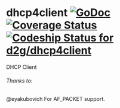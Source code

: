 dhcp4client [![GoDoc](https://godoc.org/github.com/d2g/dhcp4client?status.svg)](http://godoc.org/github.com/d2g/dhcp4client) [![Coverage Status](https://coveralls.io/repos/d2g/dhcp4client/badge.svg)](https://coveralls.io/r/d2g/dhcp4client) [![Codeship Status for d2g/dhcp4client](https://codeship.com/projects/d75d9860-b364-0132-bc79-7e1d8cf367b9/status?branch=master)](https://codeship.com/projects/70187)
===========

DHCP Client


###### Thanks to:
@eyakubovich For AF_PACKET support.
